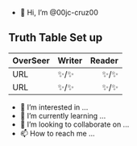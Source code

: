 - 👋 Hi, I’m @00jc-cruz00
## Truth Table Set up ##
| OverSeer | Writer | Reader  |
| ------ | ------ | -----: |
|  URL  | ✨/✨  |✨/✨|
|  URL  |  ✨/✨  |  ✨/✨ |
- 👀 I’m interested in ...
- 🌱 I’m currently learning ...
- 💞️ I’m looking to collaborate on ...
- 📫 How to reach me ...

<!---
00jc-cruz00/00jc-cruz00 is a ✨ special ✨ repository because its `README.md` (this file) appears on your GitHub profile.
You can click the Preview link to take a look at your changes.
--->
